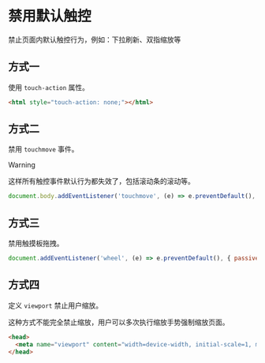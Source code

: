 # 禁用默认触控

禁止页面内默认触控行为，例如：下拉刷新、双指缩放等

## 方式一

使用 `touch-action` 属性。

```html
<html style="touch-action: none;"></html>
```

## 方式二

禁用 `touchmove` 事件。

> [!WARNING]
> 这样所有触控事件默认行为都失效了，包括滚动条的滚动等。

```js
document.body.addEventListener('touchmove', (e) => e.preventDefault(), { passive: false });
```

## 方式三

禁用触摸板拖拽。

```javascript
document.addEventListener('wheel', (e) => e.preventDefault(), { passive: false });
```

## 方式四

定义 `viewport` 禁止用户缩放。

这种方式不能完全禁止缩放，用户可以多次执行缩放手势强制缩放页面。

```html
<head>
  <meta name="viewport" content="width=device-width, initial-scale=1, maximum-scale=1, minimum-scale=1, user-scalable=no" />
</head>
```
